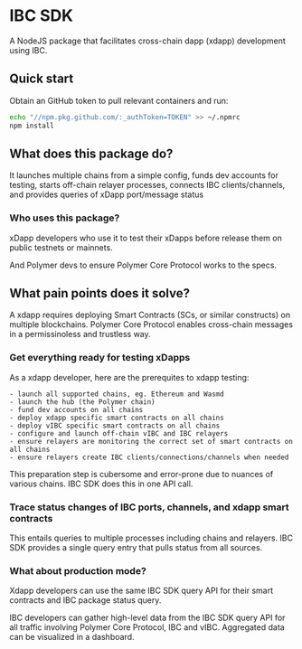 # IBC SDK

A NodeJS package that facilitates cross-chain dapp (xdapp) development using IBC.

## Quick start

Obtain an GitHub token to pull relevant containers and run:

```bash
echo "//npm.pkg.github.com/:_authToken=TOKEN" >> ~/.npmrc
npm install
```

## What does this package do?

It launches multiple chains from a simple config, funds dev accounts for testing, starts off-chain relayer processes, connects IBC clients/channels, and provides queries of xDapp port/message status

### Who uses this package?

xDapp developers who use it to test their xDapps before release them on public testnets or mainnets.

And Polymer devs to ensure Polymer Core Protocol works to the specs.

## What pain points does it solve?

A xdapp requires deploying Smart Contracts (SCs, or similar constructs) on multiple blockchains. Polymer Core Protocol enables cross-chain messages in a permissinoless and trustless way.

### Get everything ready for testing xDapps

As a xdapp developer, here are the prerequites to xdapp testing:

    - launch all supported chains, eg. Ethereum and Wasmd
    - launch the hub (the Polymer chain)
    - fund dev accounts on all chains
    - deploy xdapp specific smart contracts on all chains
    - deploy vIBC specific smart contracts on all chains
    - configure and launch off-chain vIBC and IBC relayers
    - ensure relayers are monitoring the correct set of smart contracts on all chains
    - ensure relayers create IBC clients/connections/channels when needed

This preparation step is cubersome and error-prone due to nuances of various chains. IBC SDK does this in one API call.

### Trace status changes of IBC ports, channels, and xdapp smart contracts

This entails queries to multiple processes including chains and relayers. IBC SDK provides a single query entry that pulls status from all sources.

### What about production mode?

Xdapp developers can use the same IBC SDK query API for their smart contracts and IBC package status query.

IBC developers can gather high-level data from the IBC SDK query API for all traffic involving Polymer Core Protocol, IBC and vIBC. Aggregated data can be visualized in a dashboard.
